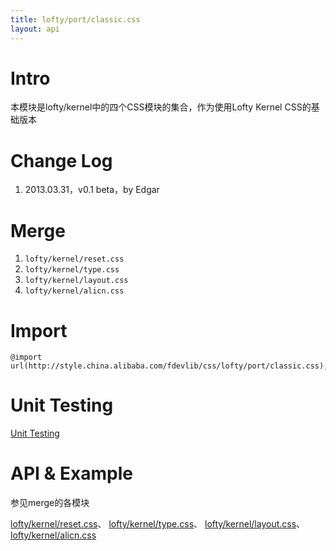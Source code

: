 ```yaml
---
title: lofty/port/classic.css
layout: api
---
```


# Intro

本模块是lofty/kernel中的四个CSS模块的集合，作为使用Lofty Kernel CSS的基础版本

# Change Log

1. 2013.03.31，v0.1 beta，by Edgar

# Merge

1. `lofty/kernel/reset.css`
1. `lofty/kernel/type.css`
1. `lofty/kernel/layout.css`
1. `lofty/kernel/alicn.css`

# Import

    @import url(http://style.china.alibaba.com/fdevlib/css/lofty/port/classic.css);

# Unit Testing

[Unit Testing](/tests/specs/port/classic/render.html)

# API & Example

参见merge的各模块

[lofty/kernel/reset.css](/api/kernel/reset.css.html)、
[lofty/kernel/type.css](/api/kernel/type.css.html)、
[lofty/kernel/layout.css](/api/kernel/layout.css.html)、
[lofty/kernel/alicn.css](/api/kernel/alicn.css.html)
